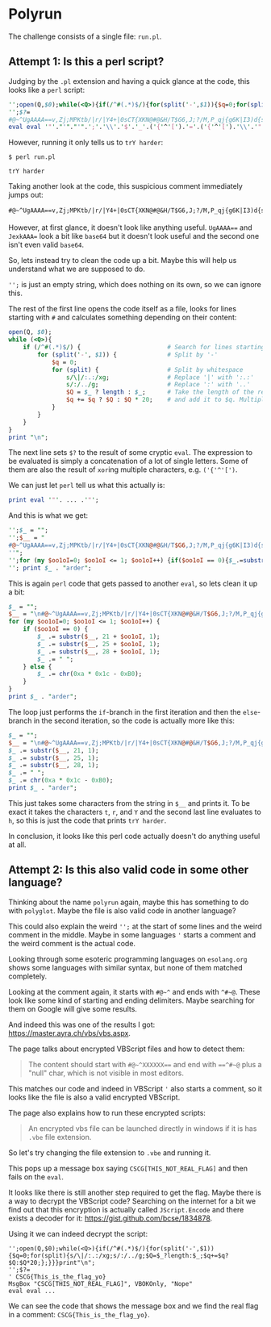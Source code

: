# Polyrun

The challenge consists of a single file: `run.pl`.

## Attempt 1: Is this a perl script?

Judging by the `.pl` extension and having a quick glance at the code, this looks like a `perl` script:

```perl
'';open(Q,$0);while(<Q>){if(/^#(.*)$/){for(split('-',$1)){$q=0;for(split){s/\|/:.:/xg;s/:/../g;$Q=$_?length:$_;$q+=$q?$Q:$Q*20;};}}}print"\n";
'';$?=
#@~^UgAAAA==v,Zj;MPKtb/|r/|Y4+|0sCT{XKN@#@&H/T$G6,J;?/M,P_qj{g6K|I3)d{sJ)VTE~,#~rF}x^X~,JgGwJexkAAA==^#~@
eval eval '"'."'"."'".';'.'\\'.'$'.'_'.('{'^'[').'='.('{'^'[').'\\'.'"'.'\\'.'"'.';'.('!'^'+')."'"."'".';'.('\\').'$'.'_'.'_'.('{'^'[').'='.('{'^'[').'\\'.'"'.('!'^'+').'#'.'\\'.'@'.'~'.'^'.('{'^'.').('`'|"'").('`'^'!').('`'^'!').('`'^'!').('`'^'!').'='.'='.('['^'-').','.('{'^'!').('`'|'*').';'.('`'^'-').('{'^'+').('`'^'+').('['^'/').('`'|'"').'/'.'|'.('['^')').'/'.'|'.('{'^'"').('^'^('`'|'*')).'+'.'|'.(('^')^('`'|'.')).('['^'(').('`'^'#').('{'^'/').'\\'.'{'.('{'^'#').('`'^'+').('`'^'.').'\\'.'@'.'#'.'\\'.'@'.'&'.('`'^'(').'/'.('{'^'/').'\\'.'$'.('`'^"'").('^'^('`'|'(')).','.('`'^'*').';'.'?'.'/'.('`'^'-').','.('{'^'+').'_'.('['^'*').('`'|'*').'\\'.'{'.('`'|"'").('^'^('`'|'(')).('`'^'+').'|'.('`'^(')')).('^'^('`'|'-')).')'.('`'|'$').'\\'.'{'.('['^'(').('`'^'*').')'.('{'^'-').('{'^'/').('`'^'%').'~'.','.'#'.'~'.('['^')').('`'^'&').'\\'.'}'.('['^'#').'^'.('{'^'#').'~'.','.('`'^'*').('`'|"'").('`'^"'").('['^',').('!'^'^').('`'^'*').('`'|'%').('['^'#').('`'|'+').('`'^'!').('`'^'!').('`'^'!').'='.'='.'^'.'#'.'~'.'\\'.'@'.('!'^'+')."'"."'".'\\'.'"'.';'.('!'^'+')."'"."'".';'.('`'|'&').('`'|'/').('['^')').('{'^'[').'('.('`'|'-').('['^'"').('{'^'[').'\\'.'$'.('`'|'/').('`'|'/').('^'^('`'|'/')).('`'|'/').('`'^')').'='.('^'^('`'|'.')).';'.('{'^'[').'\\'.'$'.('`'|'/').('`'|'/').('^'^('`'|'/')).('`'|'/').('`'^')').('{'^'[').'<'.'='.('{'^'[').('^'^('`'|'/')).';'.('{'^'[').'\\'.'$'.('`'|'/').('`'|'/').('^'^('`'|'/')).('`'|'/').('`'^')').'+'.'+'.')'.('{'^'[').'\\'.'{'.('`'|')').('`'|'&').'('.'\\'.'$'.('`'|'/').('`'|'/').('^'^('`'|'/')).('`'|'/').('`'^')').('{'^'[').'='.'='.('{'^'[').('^'^('`'|'.')).')'.'\\'.'{'.'\\'.'$'.'_'.'.'.'='.('['^'(').('['^'.').('`'|'"').('['^'(').('['^'/').('['^')')."\(".'\\'.'$'.'_'.'_'.','.('^'^('`'|',')).('^'^('`'|'/')).'+'.'\\'.'$'.('`'|'/').('`'|'/').('^'^('`'|('/'))).('`'|'/').('`'^')').','.('^'^('`'|'/')).')'.';'.'\\'.'$'.'_'.'.'.'='.('['^'(').('['^'.').('`'|"\"").('['^'(').('['^'/').('['^')').'('.'\\'.'$'.'_'.'_'.','.('^'^('`'|',')).('^'^('`'|'+')).'+'.'\\'.'$'.('`'|'/').('`'|'/').('^'^('`'|'/')).('`'|'/').('`'^')').','.('^'^('`'|'/')).')'.';'.'\\'.'$'.'_'.'.'.'='.('['^'(').('['^'.').('`'|'"').('['^'(').('['^'/').('['^')').'('.'\\'.'$'.'_'.'_'.','.('^'^("\`"|',')).(':'&'=').'+'.'\\'.'$'.('`'|'/').('`'|'/').('^'^('`'|'/')).('`'|'/').('`'^')').','.('^'^("\`"|'/')).')'.';'.'\\'.'$'.'_'.'.'.'='.'\\'.'"'.('{'^'[').'\\'.'"'.';'.'\\'.'}'.('`'|'%').('`'|',').('['^'(').('`'|'%').'\\'.'{'.('{'^'[').'\\'.'$'.'_'.('{'^'[').'.'.'='.('{'^'[').('`'|'#').('`'|'(').('['^')').'('.('^'^('`'|'.')).('['^'#').('`'|'!').'*'.('^'^('`'|'.')).('['^'#').('^'^('`'|'/')).('`'|'#').'-'.('^'^('`'|'.')).('['^'#').('`'^'"').('^'^('`'|'.')).')'.';'.'\\'.'}'.'\\'.'}'.('!'^'+').("'")."'".';'.('{'^'[').('['^'+').('['^')').('`'|')').('`'|'.').('['^'/').('{'^'[').'\\'.'$'.'_'.('{'^'[').'.'.('{'^'[').'\\'.'"'.('`'|'!').('['^')').('`'|'$').('`'|'%').('['^')').'\\'.'"'.';'.'"';$:=('.');
```

However, running it only tells us to `trY harder`:
```
$ perl run.pl

trY harder
```

Taking another look at the code, this suspicious comment immediately jumps out:
```
#@~^UgAAAA==v,Zj;MPKtb/|r/|Y4+|0sCT{XKN@#@&H/T$G6,J;?/M,P_qj{g6K|I3)d{sJ)VTE~,#~rF}x^X~,JgGwJexkAAA==^#~@
```

However, at first glance, it doesn't look like anything useful.
`UgAAAA==` and `JexkAAA=` look a bit like `base64` but it doesn't look useful and the second one isn't even valid `base64`.

So, lets instead try to clean the code up a bit. Maybe this will help us understand what we are supposed to do.

`'';` is just an empty string, which does nothing on its own, so we can ignore this.

The rest of the first line opens the code itself as a file, looks for lines starting with `#` and calculates something depending on their content:
```perl
open(Q, $0);
while (<Q>){
    if (/^#(.*)$/) {                        # Search for lines starting with '#' and take everything after that
        for (split('-', $1)) {              # Split by '-'
            $q = 0;
            for (split) {                   # Split by whitespace
                s/\|/:.:/xg;                # Replace '|' with ':.:'
                s/:/../g;                   # Replace ':' with '..'
                $Q = $_ ? length : $_;      # Take the length of the result
                $q += $q ? $Q : $Q * 20;    # and add it to $q. Multiply by 20 if this is the first part.
            }
        }
    }
}
print "\n";
```

The next line sets `$?` to the result of some cryptic `eval`.
The expression to be evaluated is simply a concatenation of a lot of single letters.
Some of them are also the result of `xor`ing multiple characters, e.g. `('{'^'[')`.

We can just let `perl` tell us what this actually is:
```perl
print eval '"'. ... .'"';
```

And this is what we get:
```perl
'';$_ = "";
'';$__ = "
#@~^UgAAAA==v,Zj;MPKtb/|r/|Y4+|0sCT{XKN@#@&H/T$G6,J;?/M,P_qj{g6K|I3)d{sJ)VTE~,#~rF}x^X~,JgGwJexkAAA==^#~@
''";
'';for (my $oo1oI=0; $oo1oI <= 1; $oo1oI++) {if($oo1oI == 0){$_.=substr($__,21+$oo1oI,1);$_.=substr($__,25+$oo1oI,1);$_.=substr($__,28+$oo1oI,1);$_.=" ";}else{ $_ .= chr(0xa*0x1c-0xB0);}}
''; print $_ . "arder";
```

This is again `perl` code that gets passed to another `eval`, so lets clean it up a bit:

```perl
$_ = "";
$__ = "\n#@~^UgAAAA==v,Zj;MPKtb/|r/|Y4+|0sCT{XKN@#@&H/T$G6,J;?/M,P_qj{g6K|I3)d{sJ)VTE~,#~rF}x^X~,JgGwJexkAAA==^#~@\''";
for (my $oo1oI=0; $oo1oI <= 1; $oo1oI++) {
    if ($oo1oI == 0) {
        $_ .= substr($__, 21 + $oo1oI, 1);
        $_ .= substr($__, 25 + $oo1oI, 1);
        $_ .= substr($__, 28 + $oo1oI, 1);
        $_ .= " ";
    } else {
        $_ .= chr(0xa * 0x1c - 0xB0);
    }
}
print $_ . "arder";
```

The loop just performs the `if`-branch in the first iteration and then the `else`-branch in the second iteration, so the code is actually more like this:
```perl
$_ = "";
$__ = "\n#@~^UgAAAA==v,Zj;MPKtb/|r/|Y4+|0sCT{XKN@#@&H/T$G6,J;?/M,P_qj{g6K|I3)d{sJ)VTE~,#~rF}x^X~,JgGwJexkAAA==^#~@\n''";
$_ .= substr($__, 21, 1);
$_ .= substr($__, 25, 1);
$_ .= substr($__, 28, 1);
$_ .= " ";
$_ .= chr(0xa * 0x1c - 0xB0);
print $_ . "arder";
```

This just takes some characters from the string in `$__` and prints it.
To be exact it takes the characters `t`, `r`, and `Y` and the second last line evaluates to `h`,
so this is just the code that prints `trY harder`.

In conclusion, it looks like this perl code actually doesn't do anything useful at all.


## Attempt 2: Is this also valid code in some other language?

Thinking about the name `polyrun` again, maybe this has something to do with `polyglot`.
Maybe the file is also valid code in another language?

This could also explain the weird `'';` at the start of some lines and the weird comment in the middle.
Maybe in some languages `'` starts a comment and the weird comment is the actual code.

Looking through some esoteric programming languages on `esolang.org`
shows some languages with similar syntax, but none of them matched completely.

Looking at the comment again, it starts with `#@~^` and ends with `^#~@`.
These look like some kind of starting and ending delimiters.
Maybe searching for them on Google will give some results.

And indeed this was one of the results I got: <https://master.ayra.ch/vbs/vbs.aspx>.

The page talks about encrypted VBScript files and how to detect them:
> The content should start with `#@~^XXXXXX==` and end with `==^#~@` plus a "null" char, which is not visible in most editors.

This matches our code and indeed in VBScript `'` also starts a comment,
so it looks like the file is also a valid encrypted VBScript.

The page also explains how to run these encrypted scripts:
> An encrypted vbs file can be launched directly in windows if it is has `.vbe` file extension.<br/>

So let's try changing the file extension to `.vbe` and running it.

This pops up a message box saying `CSCG[THIS_NOT_REAL_FLAG]` and then fails on the `eval`.

It looks like there is still another step required to get the flag.
Maybe there is a way to decrypt the VBScript code?
Searching on the internet for a bit we find out that this encryption is actually called `JScript.Encode`
and there exists a decoder for it: <https://gist.github.com/bcse/1834878>.

Using it we can indeed decrypt the script:
```vbs
'';open(Q,$0);while(<Q>){if(/^#(.*)$/){for(split('-',$1)){$q=0;for(split){s/\|/:.:/xg;s/:/../g;$Q=$_?length:$_;$q+=$q?$Q:$Q*20;};}}}print"\n";
'';$?=
' CSCG{This_is_the_flag_yo}
MsgBox "CSCG[THIS_NOT_REAL_FLAG]", VBOKOnly, "Nope"
eval eval ...
```

We can see the code that shows the message box and we find the real flag in a comment: `CSCG{This_is_the_flag_yo}`.
